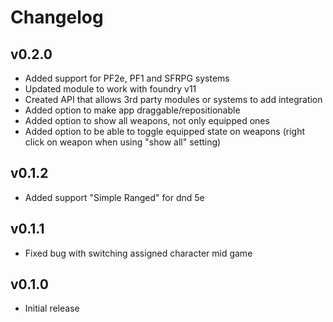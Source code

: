 # Changelog

## v0.2.0
* Added support for PF2e, PF1 and SFRPG systems
* Updated module to work with foundry v11
* Created API that allows 3rd party modules or systems to add integration
* Added option to make app draggable/repositionable
* Added option to show all weapons, not only equipped ones
* Added option to be able to toggle equipped state on weapons (right click on weapon when using "show all" setting)

## v0.1.2
* Added support "Simple Ranged" for dnd 5e 

## v0.1.1
* Fixed bug with switching assigned character mid game 

## v0.1.0
* Initial release
